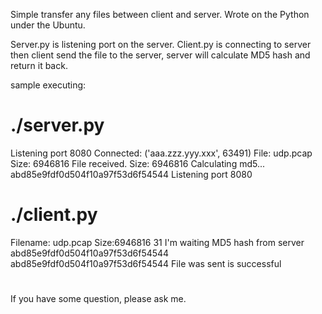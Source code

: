Simple transfer any files between client and server.
Wrote on the Python under the Ubuntu.

Server.py is listening port on the server.
Client.py is connecting to server
then client send the file to the server, server will calculate MD5 hash and return it back.


sample executing:
# ./server.py
Listening port 8080
Connected: ('aaa.zzz.yyy.xxx', 63491)
File: udp.pcap Size: 6946816
File received. Size: 6946816
Calculating md5...
abd85e9fdf0d504f10a97f53d6f54544
Listening port 8080

# ./client.py <filename>
Filename: udp.pcap Size:6946816
31
I'm waiting MD5 hash from server
abd85e9fdf0d504f10a97f53d6f54544
abd85e9fdf0d504f10a97f53d6f54544
File was sent is successful
#

If you have some question, please ask me.
